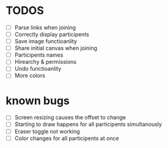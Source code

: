 # TODOS

-	[ ] Parse links when joining
- [ ] Correctly display participents
- [ ] Save image functioanlity
- [ ] Share initial canvas when joining
- [ ] Participents names
- [ ] Hirearchy & permissions
- [ ] Undo functioanlity
- [ ] More colors

# known bugs 
- [ ] Screen resizing causes the offset to change
- [ ] Starting to draw happens for all participents simultanously
- [ ] Eraser toggle not working
- [ ] Color changes for all participents at once
